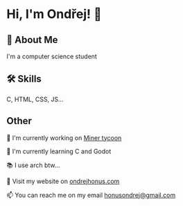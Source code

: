  <style>
    body {
    background-image: url("https://external-content.duckduckgo.com/iu/?u=https%3A%2F%2Fwallpapercave.com%2Fwp%2Fwp6374897.jpg&f=1&nofb=1&ipt=9fcd35d0e664f8cf4b72f7ddf14f80fbff5e166fb096ea6d87fd2d855a0c6b31&ipo=images"); 
}
 </style>

# Hi, I'm Ondřej! 👋  
                
## 🚀 About Me  
I'm a computer science student

## 🛠 Skills  
C, HTML, CSS, JS...  
    
## Other  
📖 I'm currently working on [Miner tycoon](https://github.com/ondrejhonus/miner_tycoon/)
    
🧠 I'm currently learning C and Godot

📚 I use arch btw...
    
🔗 Visit my website on <a href="https://ondrejhonus.com" target="_blank">ondrejhonus.com</a>

📫 You can reach me on my email <a href="mailto:honusondrej@gmail.com" target="_blank">honusondrej@gmail.com</a> 
    
